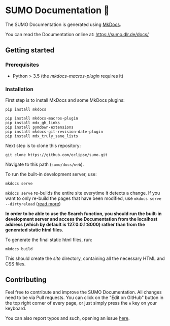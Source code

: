 # SUMO Documentation :book:

The SUMO Documentation is generated using [MkDocs](https://www.mkdocs.org/).

You can read the Documentation online at: <https://sumo.dlr.de/docs/>

## Getting started

### Prerequisites
- Python > 3.5 (the *mkdocs-macros-plugin* requires it)

### Installation
First step is to install MkDocs and some MkDocs plugins:
```
pip install mkdocs

pip install mkdocs-macros-plugin
pip install mdx_gh_links
pip install pymdown-extensions
pip install mkdocs-git-revision-date-plugin
pip install mdx_truly_sane_lists
```

Next step is to clone this repository:
```
git clone https://github.com/eclipse/sumo.git
```

Navigate to this path (`sumo/docs/web`).

To run the built-in development server, use:
```
mkdocs serve
```

`mkdocs serve` re-builds the entire site everytime it detects a change. If you want to only re-build the pages that have been modified, use `mkdocs serve --dirtyreload` ([read more](https://www.mkdocs.org/about/release-notes/#support-for-dirty-builds-990))

**In order to be able to use the Search function, you should run the built-in development server and access the Documentation from the localhost address (which by default is 127.0.0.1:8000) rather than from the generated static html files.**

To generate the final static html files, run:
```
mkdocs build
```
This should create the *site* directory, containing all the necessary HTML and CSS files.

## Contributing

Feel free to contribute and improve the SUMO Documentation. All changes need to be via Pull requests.
You can click on the "Edit on GitHub" button in the top right corner of every page, or just simply press the `e` key on your keyboard.

You can also report typos and such, opening an issue [here](https://github.com/eclipse/sumo/issues).
